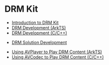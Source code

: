 # DRM Kit

- [Introduction to DRM Kit](drm-overview.md)
- [DRM Development (ArkTS)](drm-arkts-dev-guide.md)
- [DRM Development (C/C++)](drm-c-dev-guide.md)
<!--Del-->
- [DRM Solution Development](drm-solution-dev-guide.md)
<!--DelEnd-->
- [Using AVPlayer to Play DRM Content (ArkTS)](drm-avplayer-arkts-integration.md)
- [Using AVCodec to Play DRM Content (C/C++)](drm-avcodec-integration.md)
